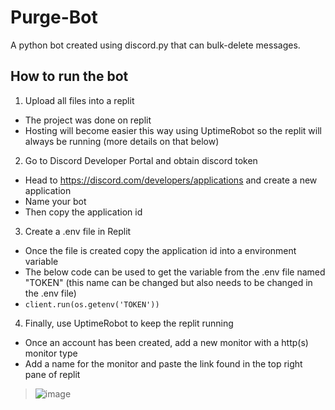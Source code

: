 # Purge-Bot
A python bot created using discord.py that can bulk-delete messages.

## How to run the bot
1. Upload all files into a replit
- The project was done on replit
- Hosting will become easier this way using UptimeRobot so the replit will always be running (more details on that below)
2. Go to Discord Developer Portal and obtain discord token
- Head to https://discord.com/developers/applications and create a new application
- Name your bot
- Then copy the application id
3. Create a .env file in Replit
- Once the file is created copy the application id into a environment variable
- The below code can be used to get the variable from the .env file named "TOKEN" (this name can be changed but also needs to be changed in the .env file)
- `client.run(os.getenv('TOKEN'))`
4. Finally, use UptimeRobot to keep the replit running
- Once an account has been created, add a new monitor with a http(s) monitor type
- Add a name for the monitor and paste the link found in the top right pane of replit
> ![image](https://user-images.githubusercontent.com/75193860/131389713-9a699142-2c3a-4bfc-b127-576f65c32e97.png)
